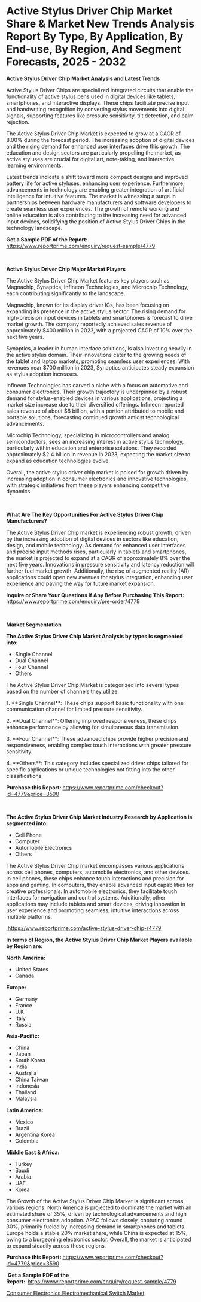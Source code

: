 <p><h1>Active Stylus Driver Chip Market Share & Market New Trends Analysis Report By Type, By Application, By End-use, By Region, And Segment Forecasts, 2025 - 2032</h1></p><p><strong>Active Stylus Driver Chip Market Analysis and Latest Trends</strong></p>
<p><p>Active Stylus Driver Chips are specialized integrated circuits that enable the functionality of active stylus pens used in digital devices like tablets, smartphones, and interactive displays. These chips facilitate precise input and handwriting recognition by converting stylus movements into digital signals, supporting features like pressure sensitivity, tilt detection, and palm rejection. </p><p>The Active Stylus Driver Chip Market is expected to grow at a CAGR of 8.00% during the forecast period. The increasing adoption of digital devices and the rising demand for enhanced user interfaces drive this growth. The education and design sectors are particularly propelling the market, as active styluses are crucial for digital art, note-taking, and interactive learning environments. </p><p>Latest trends indicate a shift toward more compact designs and improved battery life for active styluses, enhancing user experience. Furthermore, advancements in technology are enabling greater integration of artificial intelligence for intuitive features. The market is witnessing a surge in partnerships between hardware manufacturers and software developers to create seamless user experiences. The growth of remote working and online education is also contributing to the increasing need for advanced input devices, solidifying the position of Active Stylus Driver Chips in the technology landscape.</p></p>
<p><strong>Get a Sample PDF of the Report:&nbsp;</strong> <a href="https://www.reportprime.com/enquiry/request-sample/4779?utm_campaign=2117&utm_medium=2&utm_source=Github&utm_content=ia&utm_term=19032025&utm_id=active-stylus-driver-chip">https://www.reportprime.com/enquiry/request-sample/4779</a></p>
<p>&nbsp;</p>
<p><strong>Active Stylus Driver Chip Major Market Players</strong></p>
<p><p>The Active Stylus Driver Chip Market features key players such as Magnachip, Synaptics, Infineon Technologies, and Microchip Technology, each contributing significantly to the landscape. </p><p>Magnachip, known for its display driver ICs, has been focusing on expanding its presence in the active stylus sector. The rising demand for high-precision input devices in tablets and smartphones is forecast to drive market growth. The company reportedly achieved sales revenue of approximately $400 million in 2023, with a projected CAGR of 10% over the next five years. </p><p>Synaptics, a leader in human interface solutions, is also investing heavily in the active stylus domain. Their innovations cater to the growing needs of the tablet and laptop markets, promoting seamless user experiences. With revenues near $700 million in 2023, Synaptics anticipates steady expansion as stylus adoption increases.</p><p>Infineon Technologies has carved a niche with a focus on automotive and consumer electronics. Their growth trajectory is underpinned by a robust demand for stylus-enabled devices in various applications, projecting a market size increase due to their diversified offerings. Infineon reported sales revenue of about $8 billion, with a portion attributed to mobile and portable solutions, forecasting continued growth amidst technological advancements.</p><p>Microchip Technology, specializing in microcontrollers and analog semiconductors, sees an increasing interest in active stylus technology, particularly within education and enterprise solutions. They recorded approximately $2.4 billion in revenue in 2023, expecting the market size to expand as education technologies evolve.</p><p>Overall, the active stylus driver chip market is poised for growth driven by increasing adoption in consumer electronics and innovative technologies, with strategic initiatives from these players enhancing competitive dynamics.</p></p>
<p>&nbsp;</p>
<p><strong>What Are The Key Opportunities For Active Stylus Driver Chip Manufacturers?</strong></p>
<p><p>The Active Stylus Driver Chip market is experiencing robust growth, driven by the increasing adoption of digital devices in sectors like education, design, and mobile technology. As demand for enhanced user interfaces and precise input methods rises, particularly in tablets and smartphones, the market is projected to expand at a CAGR of approximately 8% over the next five years. Innovations in pressure sensitivity and latency reduction will further fuel market growth. Additionally, the rise of augmented reality (AR) applications could open new avenues for stylus integration, enhancing user experience and paving the way for future market expansion.</p></p>
<p><strong>Inquire or Share Your Questions If Any Before Purchasing This Report:</strong> <a href="https://www.reportprime.com/enquiry/pre-order/4779?utm_campaign=2117&utm_medium=2&utm_source=Github&utm_content=ia&utm_term=19032025&utm_id=active-stylus-driver-chip">https://www.reportprime.com/enquiry/pre-order/4779</a></p>
<p>&nbsp;</p>
<p><strong>Market Segmentation</strong></p>
<p><strong>The Active Stylus Driver Chip Market Analysis by types is segmented into:</strong></p>
<p><ul><li>Single Channel</li><li>Dual Channel</li><li>Four Channel</li><li>Others</li></ul></p>
<p><p>The Active Stylus Driver Chip Market is categorized into several types based on the number of channels they utilize. </p><p>1. **Single Channel**: These chips support basic functionality with one communication channel for limited pressure sensitivity. </p><p>2. **Dual Channel**: Offering improved responsiveness, these chips enhance performance by allowing for simultaneous data transmission.</p><p>3. **Four Channel**: These advanced chips provide higher precision and responsiveness, enabling complex touch interactions with greater pressure sensitivity. </p><p>4. **Others**: This category includes specialized driver chips tailored for specific applications or unique technologies not fitting into the other classifications.</p></p>
<p><strong>Purchase this Report:&nbsp;</strong><a href="https://www.reportprime.com/checkout?id=4779&price=3590&utm_campaign=2117&utm_medium=2&utm_source=Github&utm_content=ia&utm_term=19032025&utm_id=active-stylus-driver-chip">https://www.reportprime.com/checkout?id=4779&price=3590</a></p>
<p>&nbsp;</p>
<p><strong>The Active Stylus Driver Chip Market Industry Research by Application is segmented into:</strong></p>
<p><ul><li>Cell Phone</li><li>Computer</li><li>Automobile Electronics</li><li>Others</li></ul></p>
<p><p>The Active Stylus Driver Chip market encompasses various applications across cell phones, computers, automobile electronics, and other devices. In cell phones, these chips enhance touch interactions and precision for apps and gaming. In computers, they enable advanced input capabilities for creative professionals. In automobile electronics, they facilitate touch interfaces for navigation and control systems. Additionally, other applications may include tablets and smart devices, driving innovation in user experience and promoting seamless, intuitive interactions across multiple platforms.</p></p>
<p><a href="https://www.reportprime.com/active-stylus-driver-chip-r4779?utm_campaign=2117&utm_medium=2&utm_source=Github&utm_content=ia&utm_term=19032025&utm_id=active-stylus-driver-chip">&nbsp;https://www.reportprime.com/active-stylus-driver-chip-r4779</a></p>
<p><strong>In terms of Region, the Active Stylus Driver Chip Market Players available by Region are:</strong></p>
<p>
    <p> <strong> North America: </strong>
        <ul>
            <li>United States</li>
            <li>Canada</li>
        </ul>
        </p> 
    <p> <strong> Europe: </strong>
        <ul>
            <li>Germany</li>
            <li>France</li>
            <li>U.K.</li>
            <li>Italy</li>
            <li>Russia</li>
        </ul>
        </p> 
    <p> <strong> Asia-Pacific: </strong>
        <ul>
            <li>China</li>
            <li>Japan</li>
            <li>South Korea</li>
            <li>India</li>
            <li>Australia</li>
            <li>China Taiwan</li>
            <li>Indonesia</li>
            <li>Thailand</li>
            <li>Malaysia</li>
        </ul>
        </p> 
    <p> <strong> Latin America: </strong>
        <ul>
            <li>Mexico</li>
            <li>Brazil</li>
            <li>Argentina Korea</li>
            <li>Colombia</li>
        </ul>
        </p> 
    <p> <strong> Middle East & Africa: </strong>
        <ul>
            <li>Turkey</li>
            <li>Saudi</li>
            <li>Arabia</li>
            <li>UAE</li>
            <li>Korea</li>
        </ul>
    </p>
    </p>
<p><p>The Growth of the Active Stylus Driver Chip Market is significant across various regions. North America is projected to dominate the market with an estimated share of 35%, driven by technological advancements and high consumer electronics adoption. APAC follows closely, capturing around 30%, primarily fueled by increasing demand in smartphones and tablets. Europe holds a stable 20% market share, while China is expected at 15%, owing to a burgeoning electronics sector. Overall, the market is anticipated to expand steadily across these regions.</p></p>
<p><strong>Purchase this Report: </strong><a href="https://www.reportprime.com/checkout?id=4779&price=3590&utm_campaign=2117&utm_medium=2&utm_source=Github&utm_content=ia&utm_term=19032025&utm_id=active-stylus-driver-chip">https://www.reportprime.com/checkout?id=4779&price=3590</a></p>
<p>&nbsp;<strong>Get a Sample PDF of the Report:&nbsp;&nbsp;</strong><a href="https://www.reportprime.com/enquiry/request-sample/4779?utm_campaign=2117&utm_medium=2&utm_source=Github&utm_content=ia&utm_term=19032025&utm_id=active-stylus-driver-chip">https://www.reportprime.com/enquiry/request-sample/4779</a></p>
<p><strong></strong></p>
<p><p><a href="https://github.com/nathandecarvalho/Market-Research-Report-List-6/blob/main/consumer-electronics-electromechanical-switch-market.md?utm_campaign=2117&utm_medium=2&utm_source=Github&utm_content=ia&utm_term=19032025&utm_id=active-stylus-driver-chip">Consumer Electronics Electromechanical Switch Market</a></p></p>